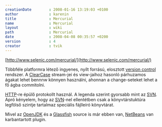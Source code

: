 ```yaml
---
creationDate        : 2008-01-16 13:19:03 +0100 
author              : karenin 
title               : Mercurial 
name                : Mercurial 
layout              : wiki 
path                : Mercurial 
date                : 2008-04-08 00:35:57 +0200 
version             : 4 
creator             : tvik 
---
```

[http://www.selenic.com/mercurial/](http://www.selenic.com/mercurial/)

Többféle platformra létező ingyenes, nyílt forrású, elosztott [version control](version%20control.html) rendszer. A [ClearCase](ClearCase.html) stream-jei és view-jaihoz hasonló párhuzamos ágakat lehet bennnw könnyen használni, ahonnan a change-seteket lehet a fő ágba commitolni.

[HTTP](HTTP.html)-re épülő protokollt használ. A legenda szerint gyorsabb mint az [SVN](svn.html). Apró kényelem, hogy az [SVN](svn.html)-nel ellentétben csak a könyvtárstuktúra legfölső szintje tartalmaz speciális fájlleíró könyvtárat. 

Mivel az [OpenJDK](OpenJDK.html) és a [Glassfish](glassfish.html) source is már ebben van, [NetBeans](Netbeans.html) van karbantartott plugin.
